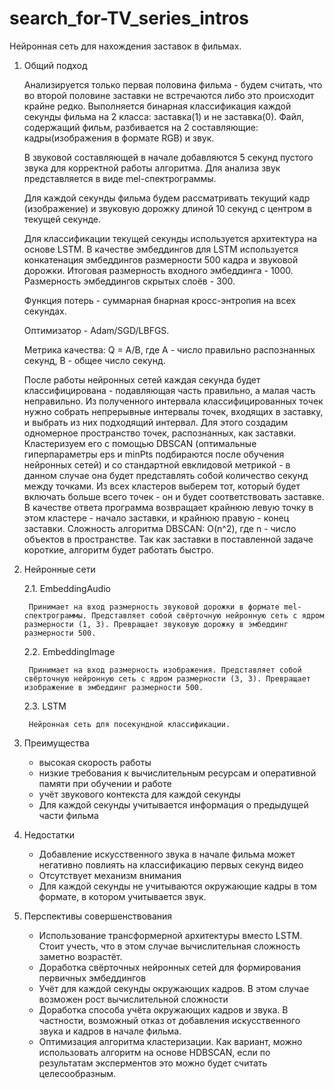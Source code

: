 # search_for-TV_series_intros

Нейронная сеть для нахождения заставок в фильмах.

1. Общий подход
   
   Анализируется только первая половина фильма - будем считать, что во второй половине заставки не встречаются либо это происходит крайне редко. Выполняется бинарная классификация каждой секунды фильма на 2 класса: заставка(1) и не заставка(0). Файл, содержащий фильм, разбивается на 2 составляющие: кадры(изображения в формате RGB) и звук.
   
   В звуковой составляющей в начале добавляются 5 секунд пустого звука для корректной работы алгоритма. Для анализа звук представляется в виде mel-спектрограммы.
   
   Для каждой секунды фильма будем рассматривать текущий кадр (изображение) и звуковую дорожку длиной 10 секунд с центром в текущей секунде.
   
   Для классификации текущей секунды используется архитектура на основе LSTM. В качестве эмбеддингов для LSTM используется конкатенация эмбеддингов размерности 500 кадра и звуковой дорожки. Итоговая размерность входного эмбеддинга - 1000. Размерность эмбеддингов скрытых слоёв - 300.
   
   Функция потерь - суммарная бнарная кросс-энтропия на всех секундах.
   
   Оптимизатор - Adam/SGD/LBFGS.
   
   Метрика качества: Q = A/B, где A - число правильно распознанных секунд, B - общее число секунд.
   
   После работы нейронных сетей каждая секунда будет классифицирована - подавляющая часть правильно, а малая часть неправильно. Из полученного интервала классифицированных точек нужно собрать непрерывные интервалы точек, входящих в заставку, и выбрать из них подходящий интервал. Для этого создадим одномерное пространство точек, распознанных, как заставки. Кластеризуем его с помощью DBSCAN (оптимальные гиперпараметры eps и minPts подбираются после обучения нейронных сетей) и со стандартной евклидовой метрикой - в данном случае она будет представлять собой количество секунд между точками. Из всех кластеров выберем тот, который будет включать больше всего точек - он и будет соответствовать заставке. В качестве ответа программа возвращает крайнюю левую точку в этом кластере - начало заставки, и крайнюю правую - конец заставки. Сложность алгоритма DBSCAN: O(n^2), где n - число объектов в пространстве. Так как заставки в поставленной задаче короткие, алгоритм будет работать быстро.
2. Нейронные сети
   
   2.1. EmbeddingAudio
   
        Принимает на вход размерность звуковой дорожки в формате mel-спектрограммы. Представляет собой свёрточную нейронную сеть с ядром размерности (1, 3). Превращает звуковую дорожку в эмбеддинг размерности 500.
   
   2.2. EmbeddingImage
   
        Принимает на вход размерность изображения. Представляет собой свёрточную нейронную сеть с ядром размерности (3, 3). Превращает изображение в эмбеддинг размерности 500.
   
   2.3. LSTM
   
        Нейронная сеть для посекундной классификации.
3. Преимущества
   - высокая скорость работы
   - низкие требования к вычислительным ресурсам и оперативной памяти при обучении и работе
   - учёт звукового контекста для каждой секунды
   - Для каждой секунды учитывается информация о предыдущей части фильма
4. Недостатки
   - Добавление искусственного звука в начале фильма может негативно повлиять на классификацию первых секунд видео
   - Отсутствует механизм внимания
   - Для каждой секунды не учитываются окружающие кадры в том формате, в котором учитывается звук.
5. Перспективы совершенствования
   - Использование трансформерной архитектуры вместо LSTM. Стоит учесть, что в этом случае вычислительная сложность заметно возрастёт.
   - Доработка свёрточных нейронных сетей для формирования первичных эмбеддингов
   - Учёт для каждой секунды окружающих кадров. В этом случае возможен рост вычислительной сложности
   - Доработка способа учёта окружающих кадров и звука. В частности, возможный отказ от добавления искусственного звука и кадров в начале фильма.
   - Оптимизация алгоритма кластеризации. Как вариант, можно использовать алгоритм на основе HDBSCAN, если по результатам эксперментов это можно будет считать целесообразным.
